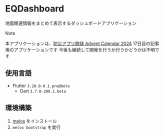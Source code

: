 # EQDashboard

地震関連情報をまとめて表示するダッシュボードアプリケーション

> [!NOTE]
> 本アプリケーションは、[防災アプリ開発 Advent Calendar 2024] 17日目の記事用のアプリケーションです
> 今後も継続して開発を行うか行うかどうかは不明です

## 使用言語

- Flutter `3.28.0-0.1.pre@beta`
  - Dart `3.7.0-209.1.beta`

[防災アプリ開発 Advent Calendar 2024]: https://adventar.org/calendars/9939

## 環境構築

1. [melos](https://melos.invertase.dev/) をインストール
1. `melos bootstrap` を実行
